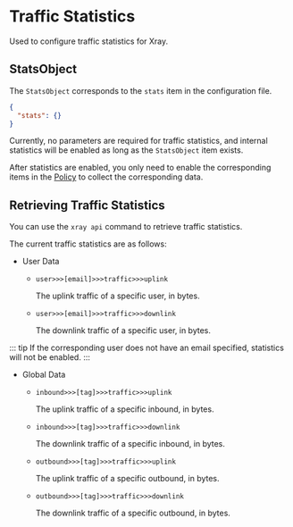 # Traffic Statistics

Used to configure traffic statistics for Xray.

## StatsObject

The `StatsObject` corresponds to the `stats` item in the configuration file.

```json
{
  "stats": {}
}
```

Currently, no parameters are required for traffic statistics, and internal statistics will be enabled as long as the `StatsObject` item exists.

After statistics are enabled, you only need to enable the corresponding items in the [Policy](./policy.md) to collect the corresponding data.

## Retrieving Traffic Statistics

You can use the `xray api` command to retrieve traffic statistics.

The current traffic statistics are as follows:

- User Data
  - `user>>>[email]>>>traffic>>>uplink`

    The uplink traffic of a specific user, in bytes.

  - `user>>>[email]>>>traffic>>>downlink`

    The downlink traffic of a specific user, in bytes.

::: tip
If the corresponding user does not have an email specified, statistics will not be enabled.
:::

- Global Data
  - `inbound>>>[tag]>>>traffic>>>uplink`

    The uplink traffic of a specific inbound, in bytes.

  - `inbound>>>[tag]>>>traffic>>>downlink`

    The downlink traffic of a specific inbound, in bytes.

  - `outbound>>>[tag]>>>traffic>>>uplink`

    The uplink traffic of a specific outbound, in bytes.

  - `outbound>>>[tag]>>>traffic>>>downlink`

    The downlink traffic of a specific outbound, in bytes.
